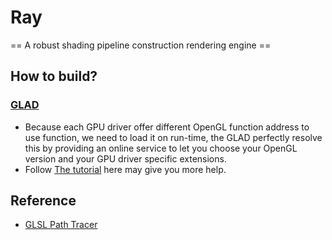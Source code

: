 # Ray
== A robust shading pipeline construction rendering engine ==
## How to build?
### [GLAD](http://glad.dav1d.de/)
- Because each GPU driver offer different OpenGL function address to use function, we need to load it on run-time, the GLAD perfectly resolve this by providing an online service to let you choose your OpenGL version and your GPU driver specific extensions.
- Follow [The tutorial](https://learnopengl-cn.github.io/01%20Getting%20started/02%20Creating%20a%20window/#glad) here may give you more help.
## Reference
- [GLSL Path Tracer](https://github.com/knightcrawler25/GLSL-PathTracer)